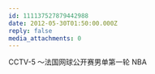 ```yaml
---
id: 111137527879442988
date: 2012-05-30T01:50:00.000Z
reply: false
media_attachments: 0
---
```


CCTV-5 ～法国网球公开赛男单第一轮 NBA ​​​​

